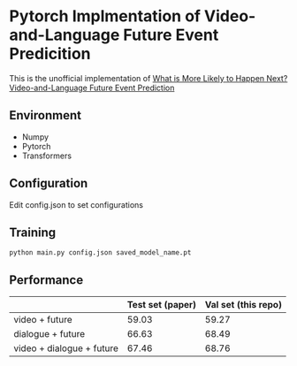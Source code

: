 # Pytorch Implmentation of Video-and-Language Future Event Predicition

This is the unofficial implementation of [What is More Likely to Happen Next? Video-and-Language Future Event Prediction](https://arxiv.org/abs/2010.07999)

## Environment

* Numpy
* Pytorch
* Transformers

## Configuration

Edit config.json to set configurations

## Training

```
python main.py config.json saved_model_name.pt
```

## Performance

|                           | Test set (paper) | Val set (this repo) |
| ------------------------- | ---------------- | ------------------- |
| video + future            | 59.03            | 59.27               |
| dialogue + future         | 66.63            | 68.49               |
| video + dialogue + future | 67.46            | 68.76               |
